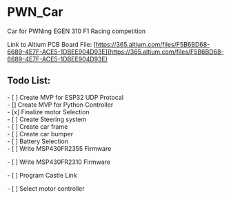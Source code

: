 # PWN_Car

Car for PWNing EGEN 310 F1 Racing competition

Link to Altium PCB Board File: [https://365.altium.com/files/F5B6BD68-6689-4E7F-ACE5-1DBEE904D93E](https://365.altium.com/files/F5B6BD68-6689-4E7F-ACE5-1DBEE904D93E)

## Todo List:

\- \[ \] Create MVP for ESP32 UDP Protocal  
\- \[\] Create MVP for Python Controller  
\- \[x\] Finalize motor Selection  
\- \[ \] Create Steering system   
\- \[ \] Create car frame  
\- \[ \] Create car bumper  
\- \[ \] Battery Selection  
\- \[ \] Write MSP430FR2355 Firmware

\- \[ \] Write MSP430FR2310 Firmware

\- \[ \] Program Castle Link

\- \[ \] Select motor controller
